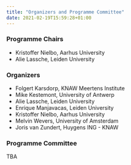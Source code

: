 ```yaml
---
title: "Organizers and Programme Committee"
date: 2021-02-19T15:59:28+01:00
---
```


### Programme Chairs
- Kristoffer Nielbo, Aarhus University
- Alie Lassche, Leiden University

### Organizers
- Folgert Karsdorp, KNAW Meertens Institute
- Mike Kestemont, University of Antwerp
- Alie Lassche, Leiden University
- Enrique Manjavacas, Leiden University
- Kristoffer Nielbo, Aarhus University
- Melvin Wevers, University of Amsterdam
- Joris van Zundert, Huygens ING - KNAW

### Programme Committee
TBA

